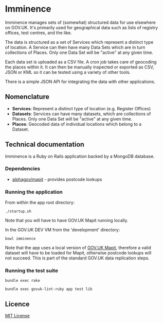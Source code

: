 # Imminence

Imminence manages sets of (somewhat) structured data for use elsewhere on GOV.UK.
It's primarily used for geographical data such as lists of registry offices, test
centres, and the like.

The data is structured as a set of Services which represent a distinct type of
location. A Service can then have many Data Sets which are in turn collections of
Places. Only one Data Set will be "active" at any given time.

Each data set is uploaded as a CSV file. A cron job takes care of geocoding the
places within it. It can then be manually inspected or exported as CSV, JSON or KML
so it can be tested using a variety of other tools.

There is a simple JSON API for integrating the data with other applications.

## Nomenclature

- **Services**: Represent a distinct type of location (e.g. Register Offices)
- **Datasets**: Services can have many datasets, which are collections of Places. Only one Data Set will be "active" at any given time.
- **Places**: Geocoded data of individual locations which belong to a Dataset.

## Technical documentation

Imminence is a Ruby on Rails application backed by a MongoDB database.

### Dependencies

- [alphagov/mapit](https://github.com/alphagov/mapit) - provides postcode lookups

### Running the application

From within the app root directory:

`./startup.sh`

Note that you will have to have GOV.UK Mapit running locally.

In the GOV.UK DEV VM from the 'development' directory:

`bowl imminence`

Note that the app uses a local version of [GOV.UK Mapit](https://github.com/alphagov/mapit), therefore a valid dataset will have to be loaded for Mapit, otherwise postcode lookups will not succeed. This is part of the standard GOV.UK data replication steps.

### Running the test suite

`bundle exec rake`

`bundle exec govuk-lint-ruby app test lib`

## Licence

[MIT License](LICENCE)
